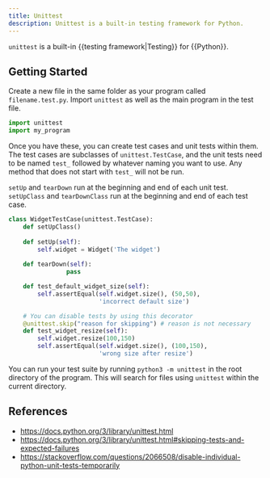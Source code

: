 ```yaml
---
title: Unittest
description: Unittest is a built-in testing framework for Python.
---
```


`unittest` is a built-in {{testing framework|Testing}} for {{Python}}.

## Getting Started

Create a new file in the same folder as your program called `filename.test.py`. Import `unittest` as well as the main program in the test file.

```python
import unittest
import my_program
```

Once you have these, you can create test cases and unit tests within them. The test cases are subclasses of `unittest.TestCase`, and the unit tests need to be named `test_` followed by whatever naming you want to use. Any method that does not start with `test_` will not be run.

`setUp` and `tearDown` run at the beginning and end of each unit test. `setUpClass` and `tearDownClass` run at the beginning and end of each test case.

```python
class WidgetTestCase(unittest.TestCase):
  	def setUpClass()
  
    def setUp(self):
        self.widget = Widget('The widget')
        
    def tearDown(self):
				pass

    def test_default_widget_size(self):
        self.assertEqual(self.widget.size(), (50,50),
                         'incorrect default size')

    # You can disable tests by using this decorator
    @unittest.skip("reason for skipping") # reason is not necessary
    def test_widget_resize(self):
        self.widget.resize(100,150)
        self.assertEqual(self.widget.size(), (100,150),
                         'wrong size after resize')
```

You can run your test suite by running `python3 -m unittest` in the root directory of the program. This will search for files using `unittest` within the current directory.

## References

- https://docs.python.org/3/library/unittest.html
- https://docs.python.org/3/library/unittest.html#skipping-tests-and-expected-failures
- https://stackoverflow.com/questions/2066508/disable-individual-python-unit-tests-temporarily